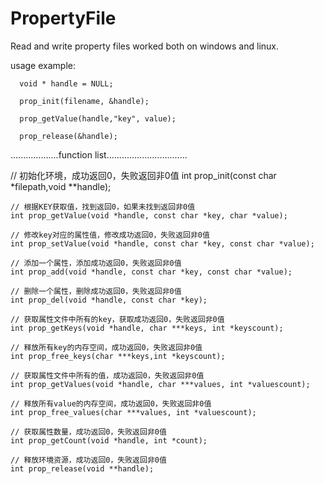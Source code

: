 # PropertyFile
Read and write property files worked both on windows and linux.

usage example:

      void * handle = NULL;

      prop_init(filename, &handle);

      prop_getValue(handle,"key", value);

      prop_release(&handle);
   
   
   
   ...................function list................................
 
  // 初始化环境，成功返回0，失败返回非0值
    int prop_init(const char *filepath,void **handle);
     
    // 根据KEY获取值，找到返回0，如果未找到返回非0值
    int prop_getValue(void *handle, const char *key, char *value);
     
    // 修改key对应的属性值，修改成功返回0，失败返回非0值
    int prop_setValue(void *handle, const char *key, const char *value);
     
    // 添加一个属性，添加成功返回0，失败返回非0值
    int prop_add(void *handle, const char *key, const char *value);
     
    // 删除一个属性，删除成功返回0，失败返回非0值
    int prop_del(void *handle, const char *key);
     
    // 获取属性文件中所有的key，获取成功返回0，失败返回非0值
    int prop_getKeys(void *handle, char ***keys, int *keyscount);
     
    // 释放所有key的内存空间，成功返回0，失败返回非0值
    int prop_free_keys(char ***keys,int *keyscount);
     
    // 获取属性文件中所有的值，成功返回0，失败返回非0值
    int prop_getValues(void *handle, char ***values, int *valuescount);
     
    // 释放所有value的内存空间，成功返回0，失败返回非0值
    int prop_free_values(char ***values, int *valuescount);
     
    // 获取属性数量，成功返回0，失败返回非0值
    int prop_getCount(void *handle, int *count);
     
    // 释放环境资源，成功返回0，失败返回非0值
    int prop_release(void **handle);
